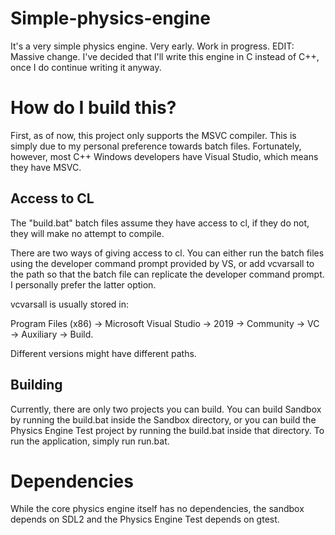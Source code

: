 # Simple-physics-engine
It's a very simple physics engine. Very early. Work in progress.
EDIT: Massive change. I've decided that I'll write this engine in C instead of C++, once I do continue writing it anyway.

# How do I build this?
First, as of now, this project only supports the MSVC compiler. This is simply due to my personal preference towards batch files. Fortunately, however, most C++ Windows developers have Visual Studio, which means they have MSVC.

## Access to CL
The "build.bat" batch files assume they have access to cl, if they do not, they will make no attempt to compile.

There are two ways of giving access to cl. You can either run the batch files using the developer command prompt provided by VS, or add vcvarsall to the path so that the batch file can replicate the developer command prompt. I personally prefer the latter option.

vcvarsall is usually stored in:

Program Files (x86) -> Microsoft Visual Studio -> 2019 -> Community -> VC -> Auxiliary -> Build.

Different versions might have different paths.

## Building
Currently, there are only two projects you can build. You can build Sandbox by running the build.bat inside the Sandbox directory, or you can build the Physics Engine Test project by running the build.bat inside that directory. To run the application, simply run run.bat.

# Dependencies
While the core physics engine itself has no dependencies, the sandbox depends on SDL2 and the Physics Engine Test depends on gtest.
